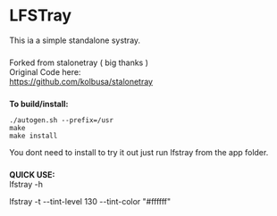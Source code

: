 # LFSTray
This ia a simple standalone systray.  
###
Forked from stalonetray ( big thanks )  
Original Code here:  
https://github.com/kolbusa/stalonetray  
###
**To build/install:**
```console
./autogen.sh --prefix=/usr
make
make install
```

You dont need to install to try it out just run lfstray from the app folder.
###
**QUICK USE:**  
lfstray -h

lfstray -t --tint-level 130 --tint-color "#ffffff" 
